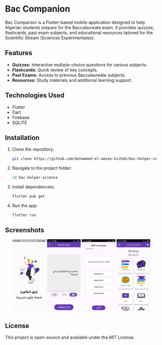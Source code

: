 # Bac Companion

Bac Companion is a Flutter-based mobile application designed to help Algerian students prepare for the Baccalaureate exam. It provides quizzes, flashcards, past exam subjects, and educational resources tailored for the Scientific Stream (Sciences Expérimentales).

## Features
- **Quizzes:** Interactive multiple-choice questions for various subjects.
- **Flashcards:** Quick review of key concepts.
- **Past Exams:** Access to previous Baccalaureate subjects.
- **Resources:** Study materials and additional learning support.

## Technologies Used
- Flutter
- Dart
- Firebase
- SQLITE

## Installation
1. Clone the repository:
   ```bash
   git clone https://github.com/mohammed-el-amine-kichah/bac-helper-science.git
   ```
2. Navigate to the project folder:
   ```bash
   cd bac-helper-science
   ```
3. Install dependencies:
   ```bash
   flutter pub get
   ```
4. Run the app:
   ```bash
   flutter run
   ```

## Screenshots
<p align="center">
  <img src="screenshots/splash.jpg" width="22%">
  <img src="screenshots/flash-card.jpg" width="22%">
  <img src="screenshots/quiz.jpg" width="22%">
  <img src="screenshots/main-page.jpg" width="22%">
</p>



## License
This project is open-source and available under the MIT License.
